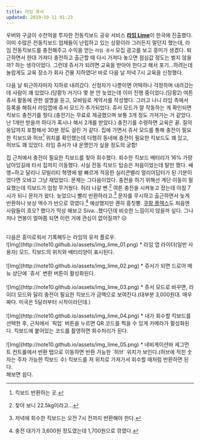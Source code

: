 ```yaml
---
title: 라임 쥬서
updated: 2019-10-11 01:23
---
```


우버와 구글이 수천억을 투자한 전동킥보드 공유 서비스 <b>[라임 Lime](https://www.li.me/ko-kr/hompeiji)</b>이 한국에 진출했다. 이미 수많은 전동킥보드 업체들이 난립하고 있는 상황이라 그러든지 말던지 했는데, 라임 전동킥보드를 충전해주고 수익을 얻는 `라임 쥬서` 모집 광고를 보고 흥미가 생겼다. 퇴근하면서 한대 가져다 충전하고 출근할 때 다시 가져다 놓으면 점심값 정도는 벌지 않을까? 하는 생각이었다. 그런데 쥬서가 되려면 교육을 받아야 한다고 해서 포기…하려는데 놀랍게도 교육 장소가 회사 건물 지하였다! 바로 다음 날 저녁 7시 교육을 신청했다.

다음 날 퇴근하자마자 지하로 내려갔다. 신청자가 나뿐이면 어떡하나 걱정하며 내려갔는데 사람이 꽤 있었다.(당황1) 거기다 몇 분 안 늦었는데 이미 진행 중이었다.(당황2) 여튼 쥬서 활동에 관한 설명을 듣고, 모바일로 계약서를 작성했다. 그러고 나니 라임 측에서 등록을 해줘서 라임앱에 쥬서 모드가 추가되었다. 쥬서 모드가 잘 작동하는 게 확인되면 킥보드 충전기를 줬다.(충전기는 무료로 제공했으며 보통 3개 정도 가져가는 거 같았다. 난 1개만 받을까 하다가 혹시나 해서 2개를 받았다.) 충전기를 수령하면 교육은 끝. 질의응답까지 포함해서 30분 정도 걸린 거 같다. 집에 가면서 쥬서 모드를 통해 충전이 필요한 킥보드와 허브[^1] 위치를 확인했는데 다행히 동네에 충전이 필요한 킥보드도 꽤 있고, 허브도 꽤 있었다. 라임 쥬서가 내 운명인가 싶을 정도의 궁합!

집 근처에서 충전이 필요한 킥보드를 찾아 회수했다. 회수한 킥보드 배터리가 16% 가량 남아있길래 타서 집까지 이동했다. 사실 전동 킥보드 탑승은 처음이었는데 탈만 했다. 쌔앵~하고 달리니 모빌리티 혁명에 발 빠르게 적응한 실리콘밸리 얼리어답터가 된 기분이었다면 오바고 그냥 재밌었다. 문제는 그다음이었다. 충전을 하기 위해선 계단 이동이 필요했는데 킥보드가 엄청 무거웠다. 허리 나갈 뻔.[^2] 여튼 충전을 시켜놓고 잤는데 아침 7시가 되니 문자가 왔다. 늦었으니 빨리 반환하라고.[^3] 문자를 무시하고 출근하면서 늦게 반환하니 보상 액수가 반으로 깎였다.[^4] 예상했지만 괜히 흥칫뿡. [쿠팡 플렉스](https://www.li.me/ko-kr/hompeiji)도 처음엔 사람들이 호오? 했다가 막상 해보고 Siva...했다던데 비슷한 느낌이지 않을까 싶다.
그나저나 연봉이 얼마쯤 되면 이런 거에 관심이 없어질까? 😥

<br>
다음은 흥미로워서 기록해두는 라임의 유저 플로우.

<br>
![Img](http://note10.github.io/assets/img_lime_01.png)
* 라임 앱 라이더(일반 사용자) 모드. 킥보드의 위치와 배터리양이 표시된다.

<br>
<br>
![Img](http://note10.github.io/assets/img_lime_02.png)
* 쥬서가 되면 드로어 메뉴 상단에 `쥬서` 변환 버튼이 활성화된다.

<br>
<br>
![Img](http://note10.github.io/assets/img_lime_03.png)
* 쥬서 모드로 바꾸면, 라이더 모드와 달리 충전이 필요한 킥보드가 금액으로 보여진다.(대부분 3,000원대. 매우 짜다. 미국은 5달러부터 시작이라던데.)

<br>
<br>
![Img](http://note10.github.io/assets/img_lime_04.png)
* 내가 회수할 킥보드를 선택한 후, 근처에서 `픽업` 버튼을 누르면 QR 코드를 찍을 수 있게 카메라가 활성화된다. 킥보드에 붙어있는 코드를 촬영하면 회수처리가 된다.

<br>
<br>
![Img](http://note10.github.io/assets/img_lime_05.png)
* 네비게이션바 세그먼트 컨트롤에서 반환 탭으로 이동하면 반환 가능한 `허브` 위치가 보인다.(허브에 적힌 숫자는 주차 가능한 킥보드 수) 킥보드를 저 위치로 가져가서 회수할 때처럼 반환하면 된다.
<br>해보면 쉽다.

<br>

[^1]: 킥보드 반환하는 곳.
[^2]: 찾아 보니 22.5kg이라고…
[^3]: 저녁에 회수한 킥보드는 오전 7시 전까지 반환해야 한다.
[^4]: 충전 대가가 3,600원 정도였는데 1,700원으로 깎였다.
